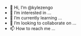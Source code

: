 - 👋 Hi, I’m @kylezengo
- 👀 I’m interested in ...
- 🌱 I’m currently learning ...
- 💞️ I’m looking to collaborate on ...
- 📫 How to reach me ...

<!---
kylezengo/kylezengo is a ✨ special ✨ repository because its `README.md` (this file) appears on your GitHub profile.
You can click the Preview link to take a look at your changes.
--->
